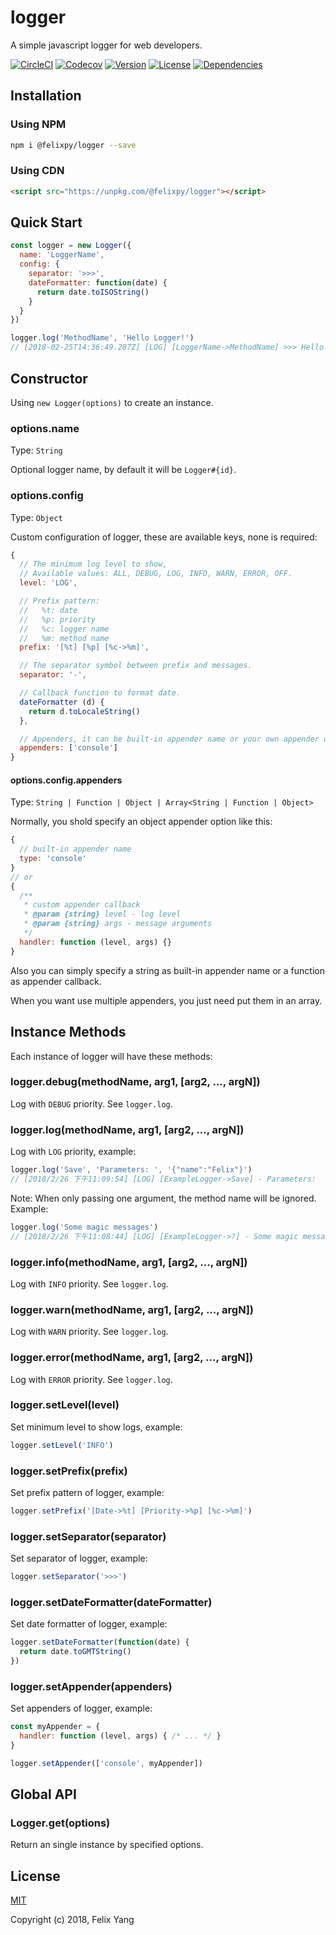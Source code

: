 # logger

A simple javascript logger for web developers.

[![CircleCI](https://img.shields.io/circleci/project/github/felixpy/logger.svg)](https://circleci.com/gh/felixpy/logger)
[![Codecov](https://img.shields.io/codecov/c/github/felixpy/logger.svg)](https://codecov.io/gh/felixpy/logger)
[![Version](https://img.shields.io/npm/v/@felixpy/logger.svg)](https://www.npmjs.com/package/@felixpy/logger)
[![License](https://img.shields.io/npm/l/@felixpy/logger.svg)](https://www.npmjs.com/package/@felixpy/logger)
[![Dependencies](https://img.shields.io/david/felixpy/logger.svg)](https://www.npmjs.com/package/@felixpy/logger)

## Installation

### Using NPM

```sh
npm i @felixpy/logger --save
```

### Using CDN

```html
<script src="https://unpkg.com/@felixpy/logger"></script>
```

## Quick Start

```js
const logger = new Logger({
  name: 'LoggerName',
  config: {
    separator: '>>>',
    dateFormatter: function(date) {
      return date.toISOString()
    }
  }
})

logger.log('MethodName', 'Hello Logger!')
// [2018-02-25T14:36:49.287Z] [LOG] [LoggerName->MethodName] >>> Hello Logger!
```

## Constructor

Using `new Logger(options)` to create an instance.

### options.name

Type: `String`

Optional logger name, by default it will be `Logger#{id}`.

### options.config

Type: `Object`

Custom configuration of logger, these are available keys, none is required:

```js
{
  // The minimum log level to show,
  // Available values: ALL, DEBUG, LOG, INFO, WARN, ERROR, OFF.
  level: 'LOG',

  // Prefix pattern:
  //   %t: date
  //   %p: priority
  //   %c: logger name
  //   %m: method name
  prefix: '[%t] [%p] [%c->%m]',

  // The separator symbol between prefix and messages.
  separator: '-',

  // Callback function to format date.
  dateFormatter (d) {
    return d.toLocaleString()
  },

  // Appenders, it can be built-in appender name or your own appender definition.
  appenders: ['console']
}
```

#### options.config.appenders

Type: `String | Function | Object | Array<String | Function | Object>`

Normally, you shold specify an object appender option like this:

```js
{
  // built-in appender name
  type: 'console'
}
// or
{
  /**
   * custom appender callback
   * @param {string} level - log level
   * @param {string} args - message arguments
   */
  handler: function (level, args) {}
}
```

Also you can simply specify a string as built-in appender name or a function as appender callback.

When you want use multiple appenders, you just need put them in an array.

## Instance Methods

Each instance of logger will have these methods:

### logger.debug(methodName, arg1, [arg2, ..., argN])

Log with `DEBUG` priority. See `logger.log`.

### logger.log(methodName, arg1, [arg2, ..., argN])

Log with `LOG` priority, example:

```js
logger.log('Save', 'Parameters: ', '{"name":"Felix"}')
// [2018/2/26 下午11:09:54] [LOG] [ExampleLogger->Save] - Parameters:  {"name":"foobar"}
```

Note: When only passing one argument, the method name will be ignored. Example:

```js
logger.log('Some magic messages')
// [2018/2/26 下午11:08:44] [LOG] [ExampleLogger->?] - Some magic messages
```

### logger.info(methodName, arg1, [arg2, ..., argN])

Log with `INFO` priority. See `logger.log`.

### logger.warn(methodName, arg1, [arg2, ..., argN])

Log with `WARN` priority. See `logger.log`.

### logger.error(methodName, arg1, [arg2, ..., argN])

Log with `ERROR` priority. See `logger.log`.

### logger.setLevel(level)

Set minimum level to show logs, example:

```js
logger.setLevel('INFO')
```

### logger.setPrefix(prefix)

Set prefix pattern of logger, example:

```js
logger.setPrefix('[Date->%t] [Priority->%p] [%c->%m]')
```

### logger.setSeparator(separator)

Set separator of logger, example:

```js
logger.setSeparator('>>>')
```

### logger.setDateFormatter(dateFormatter)

Set date formatter of logger, example:

```js
logger.setDateFormatter(function(date) {
  return date.toGMTString()
})
```

### logger.setAppender(appenders)

Set appenders of logger, example:

```js
const myAppender = {
  handler: function (level, args) { /* ... */ }
}

logger.setAppender(['console', myAppender])
```

## Global API

### Logger.get(options)

Return an single instance by specified options.

## License

[MIT](http://opensource.org/licenses/MIT)

Copyright (c) 2018, Felix Yang